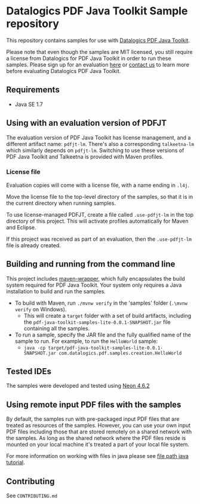 # Datalogics PDF Java Toolkit Sample repository

This repository contains samples for use with [Datalogics PDF Java Toolkit](http://www.datalogics.com/products/pdf/pdfjavatoolkit/).

Please note that even though the samples are MIT licensed, you still require
a license from Datalogics for PDF Java Toolkit in order to run these samples. Please
sign up for an evaluation [here](http://www.datalogics.com/products/pdf/pdfjavatoolkit/eval/)
or [contact us](http://www.datalogics.com/company/contact-us/) to learn more before
evaluating Datalogics PDF Java Toolkit.

## Requirements

* Java SE 1.7

## Using with an evaluation version of PDFJT

The evaluation version of PDF Java Toolkit has license management, and a different artifact name: ``pdfjt-lm``. There's also a corresponding ``talkeetna-lm`` which similarly depends on ``pdfjt-lm``. Switching to use these versions of PDF Java Toolkit and Talkeetna is provided with Maven profiles.

### License file

Evaluation copies will come with a license file, with a name ending in ``.l4j``.

Move the license file to the top-level directory of the samples, so that it is in the current directory when running samples.

To use license-managed PDFJT, create a file called ``.use-pdfjt-lm`` in the top directory of this project. This will activate profiles automatically for Maven and Eclipse.

If this project was received as part of an evaluation, then the ``.use-pdfjt-lm`` file is already created.

## Building and running from the command line

This project includes [maven-wrapper](https://github.com/datalogics/maven-wrapper), which fully encapsulates the build system required for PDF Java Toolkit. Your system only requires a Java installation to build and run the samples.

* To build with Maven, run ``./mvnw verify`` in the 'samples' folder (``.\mvnw verify`` on Windows).
  * This will create a ``target`` folder with a set of build artifacts, including the ``pdf-java-toolkit-samples-lite-0.0.1-SNAPSHOT.jar`` file containing all the samples.
* To run a sample, specify the JAR file and the fully qualified name of the sample to run. For example, to run the ``HelloWorld`` sample:
  * ``java -cp target/pdf-java-toolkit-samples-lite-0.0.1-SNAPSHOT.jar com.datalogics.pdf.samples.creation.HelloWorld``

## Tested IDEs

The samples were developed and tested using [Neon 4.6.2](https://eclipse.org/neon/)

## Using remote input PDF files with the samples

By default, the samples run with pre-packaged input PDF files that are treated as resources of the samples. However, you can use your own input PDF files 
including those that are stored remotely on a shared network with the samples. As long as the shared network where the PDF files reside is mounted on your local machine it's treated a part of your local file system.

For more information on working with files in java please see [file path java tutorial](http://www.java2s.com/Tutorial/Java/0180__File/UniversalNamingConvention.htm).

## Contributing

See ``CONTRIBUTING.md``
